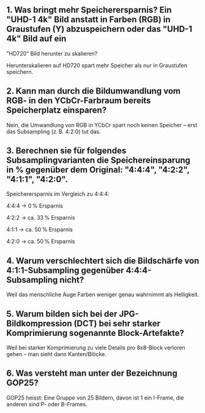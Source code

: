 ## 1. Was bringt mehr Speicherersparnis? Ein "UHD-1 4k" Bild anstatt in Farben (RGB) in Graustufen (Y) abzuspeichern oder das "UHD-1 4k" Bild auf ein
"HD720" Bild herunter zu skalieren?

Herunterskalieren auf HD720 spart mehr Speicher als nur in Graustufen speichern.

## 2. Kann man durch die Bildumwandlung vom RGB- in den YCbCr-Farbraum bereits Speicherplatz einsparen?

Nein, die Umwandlung von RGB in YCbCr spart noch keinen Speicher – erst das Subsampling (z. B. 4:2:0) tut das.

## 3. Berechnen sie für folgendes Subsamplingvarianten die Speichereinsparung in % gegenüber dem Original: "4:4:4", "4:2:2", "4:1:1", "4:2:0".

Speicherersparnis im Vergleich zu 4:4:4:

4:4:4 → 0 % Ersparnis

4:2:2 → ca. 33 % Ersparnis

4:1:1 → ca. 50 % Ersparnis

4:2:0 → ca. 50 % Ersparnis

## 4. Warum verschlechtert sich die Bildschärfe von 4:1:1-Subsampling gegenüber 4:4:4-Subsampling nicht?

Weil das menschliche Auge Farben weniger genau wahrnimmt als Helligkeit.

## 5. Warum bilden sich bei der JPG-Bildkompression (DCT) bei sehr starker Komprimierung sogenannte Block-Artefakte?

Weil bei starker Komprimierung zu viele Details pro 8x8-Block verloren gehen – man sieht dann Kanten/Blöcke.

## 6. Was versteht man unter der Bezeichnung GOP25?

GOP25 heisst: Eine Gruppe von 25 Bildern, davon ist 1 ein I-Frame, die anderen sind P- oder B-Frames.





